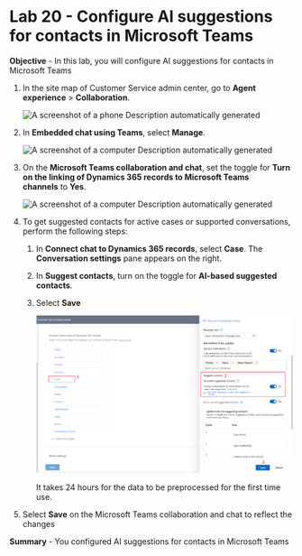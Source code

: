# Lab 20 - Configure AI suggestions for contacts in Microsoft Teams

**Objective** - In this lab, you will configure AI suggestions for contacts in Microsoft Teams

1.  In the site map of Customer Service admin center, go to **Agent experience** \> **Collaboration**.

    ![A screenshot of a phone Description automatically
generated](./media/media21/image1.png)

2.  In **Embedded chat using Teams**, select **Manage**.

    ![A screenshot of a computer Description automatically
generated](./media/media21/image2.png)

3.  On the **Microsoft Teams collaboration and chat**, set the toggle
    for **Turn on the linking of Dynamics 365 records to Microsoft Teams
    channels** to **Yes**.

    ![A screenshot of a computer Description automatically
generated](./media/media21/image3.png)

4.  To get suggested contacts for active cases or supported
    conversations, perform the following steps:

    1.  In **Connect chat to Dynamics 365 records**, select **Case**.
        The **Conversation settings** pane appears on the right.

    2.  In **Suggest contacts**, turn on the toggle for **AI-based
        suggested contacts**.

    3.  Select **Save**

        ![](./media/media21/image4.png)

        It takes 24 hours for the data to be preprocessed for the first time
        use.

5. Select **Save** on the Microsoft Teams collaboration and chat to
reflect the changes


**Summary** - You configured AI suggestions for contacts in Microsoft Teams
